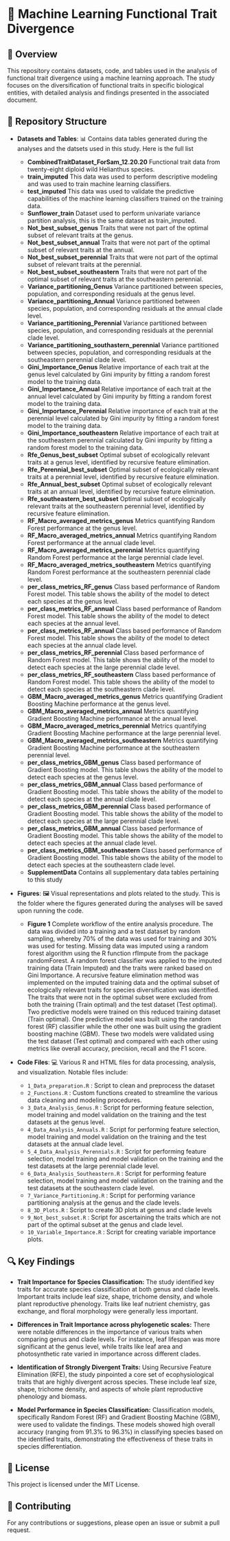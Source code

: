 # 🌱 Machine Learning Functional Trait Divergence

## 📌 Overview
This repository contains datasets, code, and tables used in the analysis of functional trait divergence using a machine learning approach. The study focuses on the diversification of functional traits in specific biological entities, with detailed analysis and findings presented in the associated document.

## 📂 Repository Structure

- **Datasets and Tables**: 📊 Contains data tables generated during the analyses and the datsets used in this study. Here is the full list
  - **CombinedTraitDataset_ForSam_12.20.20** Functional trait data from twenty-eight diploid wild Helianthus species.
  - **train_imputed** This data was used to perform descriptive modeling and was used to train machine learning classifiers.
  - **test_imputed** This data was used to validate the predictive capabilities of the machine learning classifiers trained on the training data.
  - **Sunflower_train** Dataset used to perform univariate variance partition analysis, this is the same dataset as train_imputed.
  - **Not_best_subset_genus** Traits that were not part of the optimal subset of relevant traits at the genus.
  - **Not_best_subset_annual** Traits that were not part of the optimal subset of relevant traits at the annual.
  - **Not_best_subset_perennial** Traits that were not part of the optimal subset of relevant traits at the perennial.
  - **Not_best_subset_southeastern** Traits that were not part of the optimal subset of relevant traits at the southeastern perennial.
  - **Variance_partitioning_Genus** Variance partitioned between species, population, and corresponding residuals at the genus level.
  - **Variance_partitioning_Annual** Variance partitioned between species, population, and corresponding residuals at the annual clade level.
  - **Variance_partitioning_Perennial** Variance partitioned between species, population, and corresponding residuals at the perennial clade level.
  -  **Variance_partitioning_southastern_perennial** Variance partitioned between species, population, and corresponding residuals at the southeastern perennial clade level.
  - **Gini_Importance_Genus** Relative importance of each trait at the genus level calculated by Gini impurity by fitting a random forest model to the training data.
  - **Gini_Importance_Annual** Relative importance of each trait at the annual level calculated by Gini impurity by fitting a random forest model to the training data.
  - **Gini_Importance_Perennial** Relative importance of each trait at the perennial level calculated by Gini impurity by fitting a random forest model to the training data.
  - **Gini_Importance_southeastern** Relative importance of each trait at the southeastern perennial calculated by Gini impurity by fitting a random forest model to the training data.
  - **Rfe_Genus_best_subset** Optimal subset of ecologically relevant traits at a genus level, identified by recursive feature elimination.
  - **Rfe_Perennial_best_subset** Optimal subset of ecologically relevant traits at a perennial level, identified by recursive feature elimination.
  - **Rfe_Annual_best_subset** Optimal subset of ecologically relevant traits at an annual level, identified by recursive feature elimination.
  - **Rfe_southeastern_best_subset** Optimal subset of ecologically relevant traits at the southeastern perennial level, identified by recursive feature elimination.
  - **RF_Macro_averaged_metrics_genus** Metrics quantifying Random Forest performance at the genus level.
  - **RF_Macro_averaged_metrics_annual** Metrics quantifying Random Forest performance at the annual clade level.  
  - **RF_Macro_averaged_metrics_perennial** Metrics quantifying Random Forest performance at the large perennial clade level.  
  - **RF_Macro_averaged_metrics_southeastern** Metrics quantifying Random Forest performance at the southeastern perennial clade level.  
  - **per_class_metrics_RF_genus** Class based performance of Random Forest model. This table shows the ability of the model to detect each species at the genus level.
  - **per_class_metrics_RF_annual** Class based performance of Random Forest model. This table shows the ability of the model to detect each species at the annual level.
  - **per_class_metrics_RF_annual** Class based performance of Random Forest model. This table shows the ability of the model to detect each species at the annual clade level.
  - **per_class_metrics_RF_perennial** Class based performance of Random Forest model. This table shows the ability of the model to detect each species at the large perennial clade level.
  - **per_class_metrics_RF_southeastern** Class based performance of Random Forest model. This table shows the ability of the model to detect each species at the southeastern clade level.
  - **GBM_Macro_averaged_metrics_genus** Metrics quantifying Gradient Boosting Machine performance at the genus level.
  - **GBM_Macro_averaged_metrics_annual** Metrics quantifying Gradient Boosting Machine performance at the annual level.
  - **GBM_Macro_averaged_metrics_perennial** Metrics quantifying Gradient Boosting Machine performance at the large perennial level.  
  - **GBM_Macro_averaged_metrics_southeastern** Metrics quantifying Gradient Boosting Machine performance at the southeastern perennial level.
  - **per_class_metrics_GBM_genus** Class based performance of Gradient Boosting model. This table shows the ability of the model to detect each species at the genus level.
  - **per_class_metrics_GBM_annual** Class based performance of Gradient Boosting model. This table shows the ability of the model to detect each species at the annual clade level.
  - **per_class_metrics_GBM_perennial** Class based performance of Gradient Boosting model. This table shows the ability of the model to detect each species at the large perennial clade level.
  - **per_class_metrics_GBM_annual** Class based performance of Gradient Boosting model. This table shows the ability of the model to detect each species at the annual clade level.
  - **per_class_metrics_GBM_southeastern** Class based performance of Gradient Boosting model. This table shows the ability of the model to detect each species at the southeastern clade level.
  - **SupplementData** Contains all supplementary data tables pertaining to this study
- **Figures**: 🖼️ Visual representations and plots related to the study. This is the folder where the figures generated during the analyses will be saved upon running the code.
  - **Figure 1** Complete workflow of the entire analysis procedure. The data was divided into a training and a test dataset by random sampling, whereby 70% of the data was used for training and 30% was used for testing. Missing data was imputed using a random forest algorithm using the R function rfImpute from the package randomForest. A random forest classifier was applied to the imputed training data (Train Imputed) and the traits were ranked based on Gini Importance. A recursive feature elimination method was implemented on the imputed training data and the optimal subset of ecologically relevant traits for species diversification was identified. The traits that were not in the optimal subset were excluded from both the training (Train optimal) and the test dataset (Test optimal). Two predictive models were trained on this reduced training dataset (Train optimal). One predictive model was built using the random forest (RF) classifier while the other one was built using the gradient boosting machine (GBM). These two models were validated using the test dataset (Test optimal) and compared with each other using metrics like overall accuracy, precision, recall and the F1 score.

- **Code Files**: 💻 Various R and HTML files for data processing, analysis, and visualization. Notable files include:
  - `1_Data_preparation.R` : Script to clean and preprocess the dataset
  - `2_Functions.R` : Custom functions created to streamline the various data cleaning and modeling procedures.  
  - `3_Data_Analysis_Genus.R` : Script for performing feature selection, model training and model validation on the training and the test datasets at the genus level.
  - `4_Data_Analysis_Annuals.R` : Script for performing feature selection, model training and model validation on the training and the test datasets at the annual clade level.
  - `5_4_Data_Analysis_Perennials.R` : Script for performing feature selection, model training and model validation on the training and the test datasets at the large perennial clade level.
  - `6_Data_Analysis_Southeastern.R` : Script for performing feature selection, model training and model validation on the training and the test datasets at the southeastern clade level.
  - `7_Variance_Partitioning.R` : Script for performing variance partitioning analysis at the genus and the clade levels.
  - `8_3D_Plots.R` : Script to create 3D plots at genus and clade levels
  - `9_Not_best_subset.R` : Script for ascertaining the traits which are not part of the optimal subset at the genus and clade level.
  - `10_Variable_Importance.R` : Script for creating variable importance plots.

## 🔍 Key Findings

- **Trait Importance for Species Classification:** The study identified key traits for accurate species classification at both genus and clade levels. Important traits include leaf size, shape, trichome density, and whole plant reproductive phenology. Traits like leaf nutrient chemistry, gas exchange, and floral morphology were generally less important.

- **Differences in Trait Importance across phylogenetic scales:** There were notable differences in the importance of various traits when comparing genus and clade levels. For instance, leaf lifespan was more significant at the genus level, while traits like leaf area and photosynthetic rate varied in importance across different clades.

- **Identification of Strongly Divergent Traits:** Using Recursive Feature Elimination (RFE), the study pinpointed a core set of ecophysiological traits that are highly divergent across species. These include leaf size, shape, trichome density, and aspects of whole plant reproductive phenology and biomass.

- **Model Performance in Species Classification:** Classification models, specifically Random Forest (RF) and Gradient Boosting Machine (GBM), were used to validate the findings. These models showed high overall accuracy (ranging from 91.3% to 96.3%) in classifying species based on the identified traits, demonstrating the effectiveness of these traits in species differentiation.

## 📜 License
This project is licensed under the MIT License.

## 🤝 Contributing
For any contributions or suggestions, please open an issue or submit a pull request.
